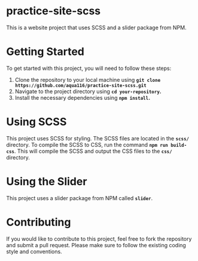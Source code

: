 # practice-site-scss

This is a website project that uses SCSS and a slider package from NPM.

# Getting Started
To get started with this project, you will need to follow these steps:

1. Clone the repository to your local machine using <b>`git clone https://github.com/aqua116/practice-site-scss.git`</b>
2. Navigate to the project directory using <b>`cd your-repository`.</b>
3. Install the necessary dependencies using <b>`npm install`.</b>

# Using SCSS
This project uses SCSS for styling. The SCSS files are located in the <b>`scss/`</b> directory. To compile the SCSS to CSS, run the command <b>`npm run build-css`</b>. This will compile the SCSS and output the CSS files to the <b>`css/`</b> directory.

# Using the Slider
This project uses a slider package from NPM called <b>`slider`</b>.

# Contributing
If you would like to contribute to this project, feel free to fork the repository and submit a pull request. Please make sure to follow the existing coding style and conventions.
